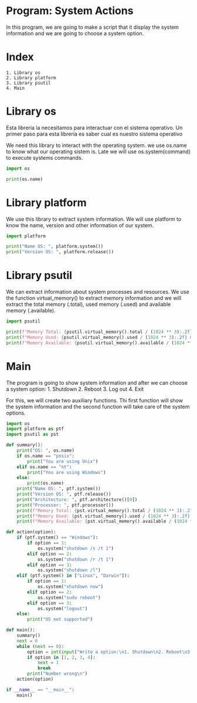# Program: System Actions

In this program, we are going to make a script that it display the system information and we are going to choose a system option.

# Index

    1. Library os
    2. Library platform
    3. Library psutil
    4. Main

# Library os

Esta libreria la necesitamos para interactuar con el sistema operativo.
Un primer paso para esta libreria es saber cual es nuestro sistema operativo

We need this library to interact with the operating system.
we use os.name to know what our operating sistem is.
Late we will use os.system(command) to execute systems commands.
 
```python
import os

print(os.name)
```

# Library platform

We use this library to extract system information.
We will use platform to know the name, version and other information of our system.

```python
import platform

print("Name OS: ", platform.system())
print("Version OS: ", platform.release())
```
# Library psutil

We can extract information about system processes and resources.
We use the function virtual_memory() to extract memory information and we will extract the total memory (.total), used memory (.used) and available memory (.available).

```python
import psutil

print(f"Memory Total: {psutil.virtual_memory().total / (1024 ** 3):.2f} GB")
print(f"Memory Used: {psutil.virtual_memory().used / (1024 ** 3):.2f} GB")
print(f"Memory Available: {psutil.virtual_memory().available / (1024 ** 3):.2f} GB\n")
```

# Main

The program is going to show system information and after we can choose a system option:
    1. Shutdown
    2. Reboot
    3. Log out
    4. Exit

For this, we will create two auxiliary functions. Thi first function will show the system information and the second function will take care of the system options.

```python
import os
import platform as ptf
import psutil as pst

def summary():
    print("OS: ", os.name)
    if os.name == "posix":
        print("You are using Unix")
    elif os.name == "nt":
        print("You are using Windows")
    else:
        print(os.name)
    print("Name OS: ", ptf.system())
    print("Version OS: ", ptf.release())
    print("Architecture: ", ptf.architecture()[0])
    print("Processor: ", ptf.processor())
    print(f"Memory Total: {pst.virtual_memory().total / (1024 ** 3):.2f} GB")
    print(f"Memory Used: {pst.virtual_memory().used / (1024 ** 3):.2f} GB")
    print(f"Memory Available: {pst.virtual_memory().available / (1024 ** 3):.2f} GB\n")

def action(option):
    if (ptf.system() == "Windows"):
        if option == 1:
            os.system("shutdown /s /t 1")
        elif option == 2:
            os.system("shutdown /r /t 1")
        elif option == 3:
            os.system("shutdown /l")
    elif (ptf.system() in ["Linux", "Darwin"]):
        if option == 1:
            os.system("shutdown now")
        elif option == 2:
            os.system("sudo reboot")
        elif option == 3:
            os.system("logout")
    else:
        print("OS not supported")

def main():
    summary()
    next = 0
    while (next == 0):
        option = int(input("Write a option:\n1. Shutdown\n2. Reboot\n3. Log out\n4. Exit\n > "))
        if option in [1, 2, 3, 4]:
            next = 1
            break
        print("Number wrong\n")
    action(option)

if __name__ == "__main__":
    main()
```
